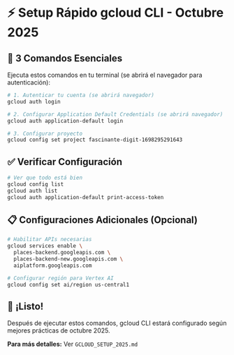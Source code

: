 # ⚡ Setup Rápido gcloud CLI - Octubre 2025

## 🚀 **3 Comandos Esenciales**

Ejecuta estos comandos en tu terminal (se abrirá el navegador para autenticación):

```bash
# 1. Autenticar tu cuenta (se abrirá navegador)
gcloud auth login

# 2. Configurar Application Default Credentials (se abrirá navegador)
gcloud auth application-default login

# 3. Configurar proyecto
gcloud config set project fascinante-digit-1698295291643
```

## ✅ **Verificar Configuración**

```bash
# Ver que todo está bien
gcloud config list
gcloud auth list
gcloud auth application-default print-access-token
```

## 📋 **Configuraciones Adicionales (Opcional)**

```bash
# Habilitar APIs necesarias
gcloud services enable \
  places-backend.googleapis.com \
  places-backend-new.googleapis.com \
  aiplatform.googleapis.com

# Configurar región para Vertex AI
gcloud config set ai/region us-central1
```

## 🎯 **¡Listo!**

Después de ejecutar estos comandos, gcloud CLI estará configurado según mejores prácticas de octubre 2025.

**Para más detalles:** Ver `GCLOUD_SETUP_2025.md`

